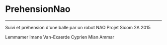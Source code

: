 # PrehensionNao
---------------

Suivi et préhension d'une balle par un robot NAO
Projet Sicom 2A 2015 

Lemmamer Imane
Van-Exaerde Cyprien
Mian Ammar
